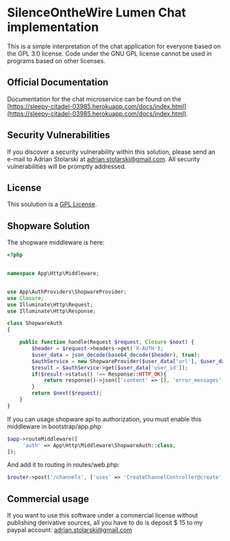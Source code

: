 # SilenceOntheWire Lumen Chat implementation

This is a simple interpretation of the chat application for everyone based on the GPL 3.0 license. Code under the GNU GPL license cannot be used in programs based on other licenses.
## Official Documentation

Documentation for the chat microservice can be found on the [https://sleepy-citadel-03985.herokuapp.com/docs/index.html](https://sleepy-citadel-03985.herokuapp.com/docs/index.html).

## Security Vulnerabilities

If you discover a security vulnerability within this solution, please send an e-mail to Adrian Stolarski at adrian.stolarski@gmail.com. All security vulnerabilities will be promptly addressed.

## License

This soulution is a [GPL License](https://en.wikipedia.org/wiki/GNU_General_Public_License).

## Shopware Solution

The shopware middleware is here:

```php
<?php


namespace App\Http\Middleware;


use App\AuthProviders\ShopwareProvider;
use Closure;
use Illuminate\Http\Request;
use Illuminate\Http\Response;

class ShopwareAuth
{

    public function handle(Request $request, Closure $next) {
        $header = $request->headers->get('X-AUTH');
        $user_data = json_decode(base64_decode($header), true);
        $authService = new ShopwareProvider($user_data['url'], $user_data['username'], $user_data['api_key']);
        $result = $authService->get($user_data['user_id']);
        if($result->status() !== Response::HTTP_OK){
            return response()->json(['content' => [], 'error_messages' => []], Response::HTTP_UNAUTHORIZED);
        }
        return $next($request);
    }
}
```

If you can usage shopware api to authorization, you must enable this middleware in bootstrap/app.php:

```php
$app->routeMiddleware([
     'auth' => App\Http\Middleware\ShopwareAuth::class,
]);
```

And add it to routing in routes/web.php:

```php
$router->post('/channels', ['uses' => 'CreateChannelController@create', 'middleware' => ['auth']]);
```

## Commercial usage

If you want to use this software under a commercial license without publishing derivative sources, all you have to do is deposit $ 15 to my paypal account: adrian.stolarski@gmail.com
